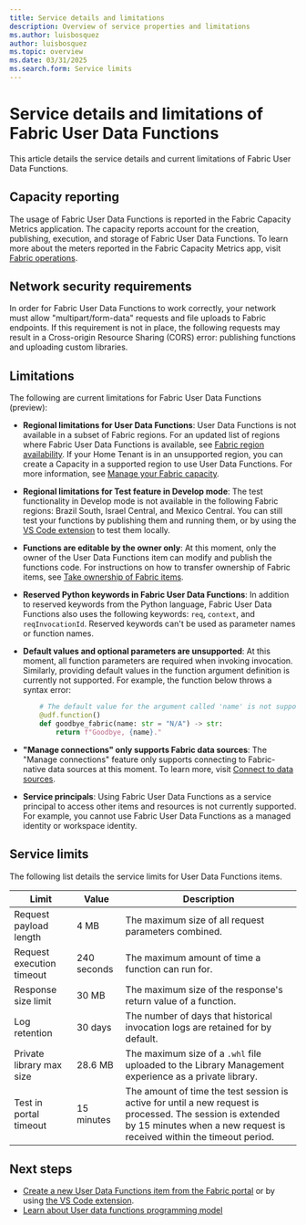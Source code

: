 ```yaml
---
title: Service details and limitations 
description: Overview of service properties and limitations
ms.author: luisbosquez
author: luisbosquez
ms.topic: overview
ms.date: 03/31/2025
ms.search.form: Service limits
---
```



# Service details and limitations of Fabric User Data Functions

This article details the service details and current limitations of Fabric User Data Functions. 

## Capacity reporting
The usage of Fabric User Data Functions is reported in the Fabric Capacity Metrics application. The capacity reports account for the creation, publishing, execution, and storage of Fabric User Data Functions. To learn more about the meters reported in the Fabric Capacity Metrics app, visit [Fabric operations](../../enterprise/fabric-operations.md#fabric-user-data-functions).

## Network security requirements
In order for Fabric User Data Functions to work correctly, your network must allow "multipart/form-data" requests and file uploads to Fabric endpoints. If this requirement is not in place, the following requests may result in a Cross-origin Resource Sharing (CORS) error: publishing functions and uploading custom libraries.

## Limitations

The following are current limitations for Fabric User Data Functions (preview):

- **Regional limitations for User Data Functions**: User Data Functions is not available in a subset of Fabric regions. For an updated list of regions where Fabric User Data Functions is available, see [Fabric region availability](../../admin/region-availability.md). If your Home Tenant is in an unsupported region, you can create a Capacity in a supported region to use User Data Functions. For more information, see [Manage your Fabric capacity](../../admin/capacity-settings.md).

- **Regional limitations for Test feature in Develop mode**: The test functionality in Develop mode is not available in the following Fabric regions: Brazil South, Israel Central, and Mexico Central. You can still test your functions by publishing them and running them, or by using the [VS Code extension](./create-user-data-functions-vs-code.md) to test them locally.

- **Functions are editable by the owner only**: At this moment, only the owner of the User Data Functions item can modify and publish the functions code. For instructions on how to transfer ownership of Fabric items, see [Take ownership of Fabric items](../../fundamentals/item-ownership-take-over.md).

- **Reserved Python keywords in Fabric User Data Functions**: In addition to reserved keywords from the Python language, Fabric User Data Functions also uses the following keywords: `req`, `context`, and `reqInvocationId`. Reserved keywords can't be used as parameter names or function names.

- **Default values and optional parameters are unsupported**: At this moment, all function parameters are required when invoking invocation. Similarly, providing default values in the function argument definition is currently not supported. For example, the function below throws a syntax error:
    ```python
        # The default value for the argument called 'name' is not supported and treated like a syntax error.
        @udf.function()
        def goodbye_fabric(name: str = "N/A") -> str:
            return f"Goodbye, {name}."
    ```

- **"Manage connections" only supports Fabric data sources**: The "Manage connections" feature only supports connecting to Fabric-native data sources at this moment. To learn more, visit [Connect to data sources](./connect-to-data-sources.md).

- **Service principals**: Using Fabric User Data Functions as a service principal to access other items and resources is not currently supported. For example, you cannot use Fabric User Data Functions as a managed identity or workspace identity.

## Service limits
The following list details the service limits for User Data Functions items. 

| Limit | Value | Description |
|-------|-------------|----|
| Request payload length | 4 MB | The maximum size of all request parameters combined. |
| Request execution timeout | 240 seconds | The maximum amount of time a function can run for. |
| Response size limit | 30 MB | The maximum size of the response's return value of a function. | 
| Log retention | 30 days | The number of days that historical invocation logs are retained for by default. | 
| Private library max size | 28.6 MB | The maximum size of a `.whl` file uploaded to the Library Management experience as a private library. | 
| Test in portal timeout | 15 minutes | The amount of time the test session is active for until a new request is processed. The session is extended by 15 minutes when a new request is received within the timeout period. | 

## Next steps
- [Create a new User Data Functions item from the Fabric portal](./create-user-data-functions-portal.md) or by using [the VS Code extension](./create-user-data-functions-vs-code.md).
- [Learn about User data functions programming model](./python-programming-model.md)
